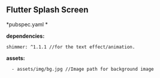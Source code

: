 ## **Flutter Splash Screen**

*pubspec.yaml *

**dependencies:**

	shimmer: ^1.1.1 //for the text effect/animation.
  
**assets:**

	  - assets/img/bg.jpg //Image path for background image
  
